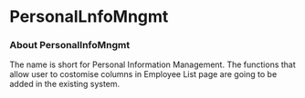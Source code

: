 # PersonalLnfoMngmt

### About PersonalInfoMngmt

The name is short for Personal Information Management. The functions that allow user to costomise columns in Employee List page are going to be added in the existing system.


